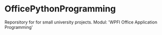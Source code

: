 # OfficePythonProgramming
Reporsitory for for small university projects. Modul: 'WPFI Office Application Programming'
